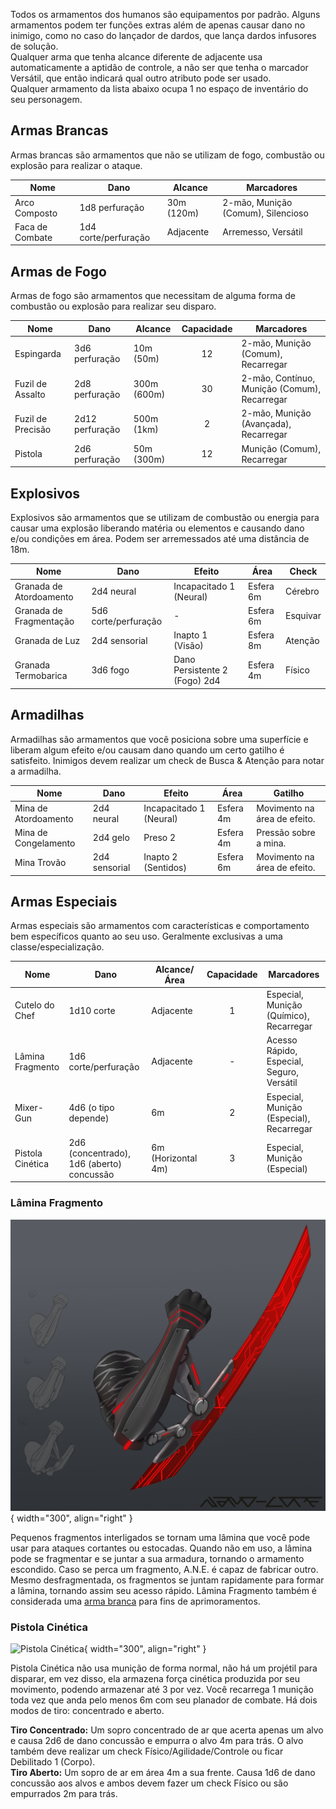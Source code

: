 Todos os armamentos dos humanos são equipamentos por padrão. Alguns armamentos podem ter funções extras além de apenas causar dano no inimigo, como no caso do lançador de dardos, que lança dardos infusores de solução.  
Qualquer arma que tenha alcance diferente de adjacente usa automaticamente a aptidão de controle, a não ser que tenha o marcador Versátil, que então indicará qual outro atributo pode ser usado.  
Qualquer armamento da lista abaixo ocupa 1 no espaço de inventário do seu personagem.

## Armas Brancas

Armas brancas são armamentos que não se utilizam de fogo, combustão ou explosão para realizar o ataque.

| Nome            | Dano                 | Alcance    | Marcadores                         |
| --------------- | -------------------- | ---------- | ---------------------------------- |
| Arco Composto   | 1d8 perfuração       | 30m (120m) | 2-mão, Munição (Comum), Silencioso |
| Faca de Combate | 1d4 corte/perfuração | Adjacente  | Arremesso, Versátil                |

## Armas de Fogo

Armas de fogo são armamentos que necessitam de alguma forma de combustão ou explosão para realizar seu disparo.

| Nome              | Dano            | Alcance     | Capacidade | Marcadores                                   |
| ----------------- | --------------- | ----------- | :--------: | -------------------------------------------- |
| Espingarda        | 3d6 perfuração  | 10m (50m)   |     12     | 2-mão, Munição (Comum), Recarregar           |
| Fuzil de Assalto  | 2d8 perfuração  | 300m (600m) |     30     | 2-mão, Contínuo, Munição (Comum), Recarregar |
| Fuzil de Precisão | 2d12 perfuração | 500m (1km)  |     2      | 2-mão, Munição (Avançada), Recarregar        |
| Pistola           | 2d6 perfuração  | 50m (300m)  |     12     | Munição (Comum), Recarregar                  |

## Explosivos

Explosivos são armamentos que se utilizam de combustão ou energia para causar uma explosão liberando matéria ou elementos e causando dano e/ou condições em área. Podem ser arremessados até uma distância de 18m.

| Nome                    | Dano                 | Efeito                        | Área      | Check    |
| ----------------------- | -------------------- | ----------------------------- | --------- | -------- |
| Granada de Atordoamento | 2d4 neural           | Incapacitado 1 (Neural)       | Esfera 6m | Cérebro  |
| Granada de Fragmentação | 5d6 corte/perfuração | -                             | Esfera 6m | Esquivar |
| Granada de Luz          | 2d4 sensorial        | Inapto 1 (Visão)              | Esfera 8m | Atenção  |
| Granada Termobarica     | 3d6 fogo             | Dano Persistente 2 (Fogo) 2d4 | Esfera 4m | Físico   |

## Armadilhas

Armadilhas são armamentos que você posiciona sobre uma superfície e liberam algum efeito e/ou causam dano quando um certo gatilho é satisfeito. Inimigos devem realizar um check de Busca & Atenção para notar a armadilha.

| Nome                 | Dano          | Efeito                  | Área      | Gatilho                      |
| -------------------- | ------------- | ----------------------- | --------- | ---------------------------- |
| Mina de Atordoamento | 2d4 neural    | Incapacitado 1 (Neural) | Esfera 4m | Movimento na área de efeito. |
| Mina de Congelamento | 2d4 gelo      | Preso 2                 | Esfera 4m | Pressão sobre a mina.        |
| Mina Trovão          | 2d4 sensorial | Inapto 2 (Sentidos)     | Esfera 6m | Movimento na área de efeito. |

## Armas Especiais

Armas especiais são armamentos com características e comportamento bem específicos quanto ao seu uso. Geralmente exclusivas a uma classe/especialização.

| Nome             | Dano                                      | Alcance/Área       | Capacidade | Marcadores                                |
| ---------------- | ----------------------------------------- | ------------------ | :--------: | ----------------------------------------- |
| Cutelo do Chef   | 1d10 corte                                | Adjacente          |     1      | Especial, Munição (Químico), Recarregar   |
| Lâmina Fragmento | 1d6 corte/perfuração                      | Adjacente          |     -      | Acesso Rápido, Especial, Seguro, Versátil |
| Mixer-Gun        | 4d6 (o tipo depende)                      | 6m                 |     2      | Especial, Munição (Especial), Recarregar  |
| Pistola Cinética | 2d6 (concentrado), 1d6 (aberto) concussão | 6m (Horizontal 4m) |     3      | Especial, Munição (Especial)              |

### Lâmina Fragmento

![Lâmina Fragmento](../../../images/human/fragmentBlade2.jpg){ width="300", align="right" }

Pequenos fragmentos interligados se tornam uma lâmina que você pode usar para ataques cortantes ou estocadas. Quando não em uso, a lâmina pode se fragmentar e se juntar a sua armadura, tornando o armamento escondido. Caso se perca um fragmento, A.N.E. é capaz de fabricar outro. Mesmo desfragmentada, os fragmentos se juntam rapidamente para formar a lâmina, tornando assim seu acesso rápido. Lâmina Fragmento também é considerada uma <ins>arma branca</ins> para fins de aprimoramentos.

### Pistola Cinética

![Pistola Cinética](../../../../images/human/kinectGun.jpg){ width="300", align="right" }

Pistola Cinética não usa munição de forma normal, não há um projétil para disparar, em vez disso, ela armazena força cinética produzida por seu movimento, podendo armazenar até 3 por vez. Você recarrega 1 munição toda vez que anda pelo menos 6m com seu planador de combate. Há dois modos de tiro: concentrado e aberto.

**Tiro Concentrado:** Um sopro concentrado de ar que acerta apenas um alvo e causa 2d6 de dano concussão e empurra o alvo 4m para trás. O alvo também deve realizar um check Físico/Agilidade/Controle ou ficar Debilitado 1 (Corpo).  
**Tiro Aberto:** Um sopro de ar em área 4m a sua frente. Causa 1d6 de dano concussão aos alvos e ambos devem fazer um check Físico ou são empurrados 2m para trás.
